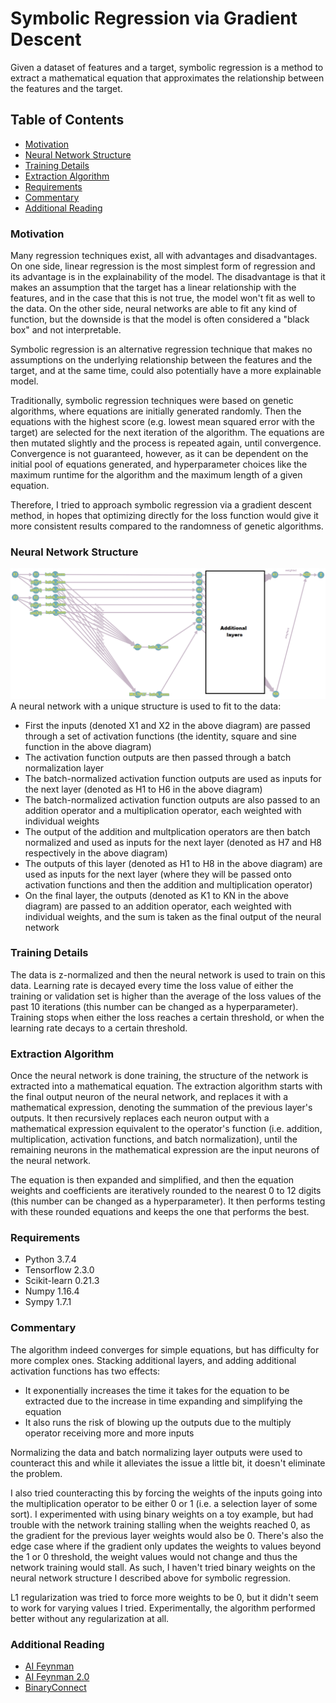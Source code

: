 # Symbolic Regression via Gradient Descent
Given a dataset of features and a target, symbolic regression is a method to extract a mathematical equation that approximates the relationship between the features and the target.

## Table of Contents
* [Motivation](#motivation)
* [Neural Network Structure](#neural-network-structure)
* [Training Details](#training-details)
* [Extraction Algorithm](#extraction-algorithm)
* [Requirements](#requirements)
* [Commentary](#commentary)
* [Additional Reading](#additional-reading)

### Motivation
Many regression techniques exist, all with advantages and disadvantages. On one side, linear regression is the most simplest form of regression and its advantage is in the explainability of the model. The disadvantage is that it makes an assumption that the target has a linear relationship with the features, and in the case that this is not true, the model won't fit as well to the data. On the other side, neural networks are able to fit any kind of function, but the downside is that the model is often considered a "black box" and not interpretable.

Symbolic regression is an alternative regression technique that makes no assumptions on the underlying relationship between the features and the target, and at the same time, could also potentially have a more explainable model. 

Traditionally, symbolic regression techniques were based on genetic algorithms, where equations are initially generated randomly. Then the equations with the highest score (e.g. lowest mean squared error with the target) are selected for the next iteration of the algorithm. The equations are then mutated slightly and the process is repeated again, until convergence. Convergence is not guaranteed, however, as it can be dependent on the initial pool of equations generated, and hyperparameter choices like the maximum runtime for the algorithm and the maximum length of a given equation.

Therefore, I tried to approach symbolic regression via a gradient descent method, in hopes that optimizing directly for the loss function would give it more consistent results compared to the randomness of genetic algorithms.

### Neural Network Structure
![Alt text](neural_network_structure.png)
A neural network with a unique structure is used to fit to the data:
* First the inputs (denoted X1 and X2 in the above diagram) are passed through a set of activation functions (the identity, square and sine function in the above diagram)
* The activation function outputs are then passed through a batch normalization layer
* The batch-normalized activation function outputs are used as inputs for the next layer (denoted as H1 to H6 in the above diagram)
* The batch-normalized activation function outputs are also passed to an addition operator and a multiplication operator, each weighted with individual weights
* The output of the addition and multplication operators are then batch normalized and used as inputs for the next layer (denoted as H7 and H8 respectively in the above diagram)
* The outputs of this layer (denoted as H1 to H8 in the above diagram) are used as inputs for the next layer (where they will be passed onto activation functions and then the addition and multiplication operator)
* On the final layer, the outputs (denoted as K1 to KN in the above diagram) are passed to an addition operator, each weighted with individual weights, and the sum is taken as the final output of the neural network

### Training Details
The data is z-normalized and then the neural network is used to train on this data. Learning rate is decayed every time the loss value of either the training or validation set is higher than the average of the loss values of the past 10 iterations (this number can be changed as a hyperparameter). Training stops when either the loss reaches a certain threshold, or when the learning rate decays to a certain threshold.

### Extraction Algorithm
Once the neural network is done training, the structure of the network is extracted into a mathematical equation. The extraction algorithm starts with the final output neuron of the neural network, and replaces it with a mathematical expression, denoting the summation of the previous layer's outputs. It then recursively replaces each neuron output with a mathematical expression equivalent to the operator's function (i.e. addition, multiplication, activation functions, and batch normalization), until the remaining neurons in the mathematical expression are the input neurons of the neural network.

The equation is then expanded and simplified, and then the equation weights and coefficients are iteratively rounded to the nearest 0 to 12 digits (this number can be changed as a hyperparameter). It then performs testing with these rounded equations and keeps the one that performs the best.

### Requirements
* Python 3.7.4
* Tensorflow 2.3.0
* Scikit-learn 0.21.3
* Numpy 1.16.4
* Sympy 1.7.1

### Commentary
The algorithm indeed converges for simple equations, but has difficulty for more complex ones. Stacking additional layers, and adding additional activation functions has two effects:
* It exponentially increases the time it takes for the equation to be extracted due to the increase in time expanding and simplifying the equation
* It also runs the risk of blowing up the outputs due to the multiply operator receiving more and more inputs

Normalizing the data and batch normalizing layer outputs were used to counteract this and while it alleviates the issue a little bit, it doesn't eliminate the problem.

I also tried counteracting this by forcing the weights of the inputs going into the multiplication operator to be either 0 or 1 (i.e. a selection layer of some sort). I experimented with using binary weights on a toy example, but had trouble with the network training stalling when the weights reached 0, as the gradient for the previous layer weights would also be 0. There's also the edge case where if the gradient only updates the weights to values beyond the 1 or 0 threshold, the weight values would not change and thus the network training would stall. As such, I haven't tried binary weights on the neural network structure I described above for symbolic regression.

L1 regularization was tried to force more weights to be 0, but it didn't seem to work for varying values I tried. Experimentally, the algorithm performed better without any regularization at all.

### Additional Reading
* [AI Feynman](https://arxiv.org/pdf/1905.11481.pdf)
* [AI Feynman 2.0](https://arxiv.org/pdf/2006.10782.pdf)
* [BinaryConnect](https://arxiv.org/pdf/1511.00363.pdf)